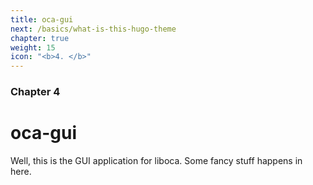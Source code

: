 ```yaml
---
title: oca-gui
next: /basics/what-is-this-hugo-theme
chapter: true
weight: 15
icon: "<b>4. </b>"
---
```


### Chapter 4

# oca-gui

Well, this is the GUI application for liboca. Some fancy stuff happens in here.
